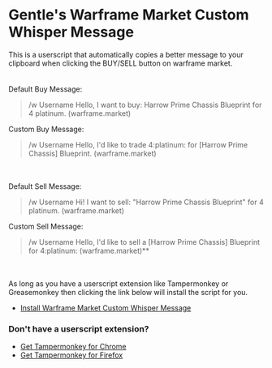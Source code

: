 # Gentle's Warframe Market Custom Whisper Message

This is a userscript that automatically copies a better message to your clipboard when clicking the BUY/SELL button on warframe market.
<br><br><br>
Default Buy Message: 
> /w Username Hello, I want to buy: Harrow Prime Chassis Blueprint for 4 platinum. (warframe.market)

Custom Buy Message:
> /w Username Hello, I'd like to trade 4:platinum: for [Harrow Prime Chassis] Blueprint. (warframe.market)

<br><br>
Default Sell Message: 
> /w Username Hi! I want to sell: "Harrow Prime Chassis Blueprint" for 4 platinum. (warframe.market)

Custom Sell Message:
> /w Username Hello, I'd like to sell a [Harrow Prime Chassis] Blueprint for 4:platinum: (warframe.market)**

<br><br>
As long as you have a userscript extension like Tampermonkey or Greasemonkey then clicking the link below will install the script for you.
* [Install Warframe Market Custom Whisper Message](https://github.com/GentlePuppet/Gentles_Tampermonkey_Userscripts/raw/main/Warframe%20Market%20Custom%20Whisper/Warframe_Market_Copy_to_Clipboard.user.js)

### Don't have a userscript extension?
* [Get Tampermonkey for Chrome](https://chrome.google.com/webstore/detail/tampermonkey/dhdgffkkebhmkfjojejmpbldmpobfkfo?hl=en)
* [Get Tampermonkey for Firefox](https://addons.mozilla.org/en-US/firefox/addon/tampermonkey/)
